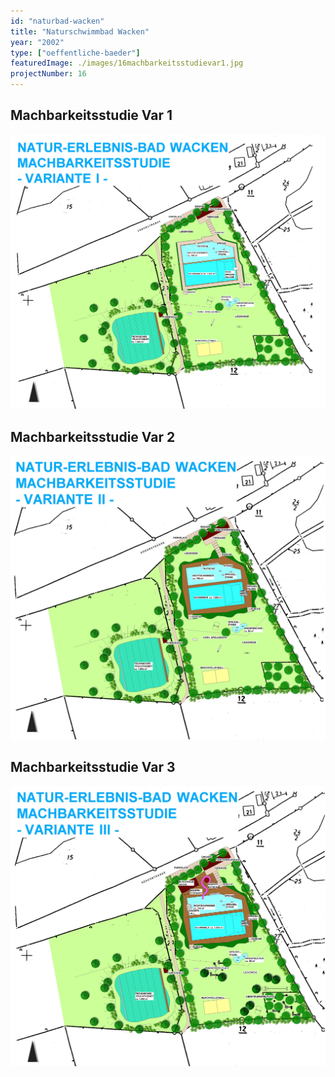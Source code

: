 ```yaml
---
id: "naturbad-wacken"
title: "Naturschwimmbad Wacken"
year: "2002"
type: ["oeffentliche-baeder"]
featuredImage: ./images/16machbarkeitsstudievar1.jpg
projectNumber: 16
---
```


## Machbarkeitsstudie Var 1
![Machbarkeitsstudie Var 1](./images/16machbarkeitsstudievar1.jpg)

## Machbarkeitsstudie Var 2
![Machbarkeitsstudie Var 2](./images/16machbarkeitsstudievar2.jpg)

## Machbarkeitsstudie Var 3
![Machbarkeitsstudie Var 3](./images/16machbarkeitsstudievar3.jpg)